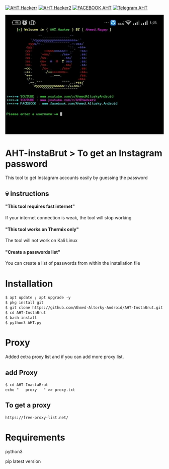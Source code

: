 [![AHT Hackerr](https://img.shields.io/badge/AHT-Hacker-red.svg)](https://www.youtube.com/c/AhmedAltorkyAndroid)     [![AHT Hacker2](https://img.shields.io/badge/AHT-Hacker2-green.svg)](https://www.youtube.com/c/AHTHacker2)       [![FACEBOOK AHT](https://img.shields.io/badge/FACEBOOK-AHT-yellow.svg)](https://www.facebook.com/c/Ahmed.Altorky.Android)   [![Telegram AHT](https://img.shields.io/badge/Telegram-AHT-purple.svg)](https://t.me/AHT_Hacker)


<p align="center"><img src="https://github.com/Ahmed-Altorky-Android/AHT-InstaBrut/blob/master/FB_IMG_15826627876770041.jpg" /></p>

# AHT-instaBrut > To get an Instagram password
This tool to get Instagram accounts easily by guessing the password

## :skull: instructions

#### "This tool requires fast internet"
If your internet connection is weak, the tool will stop working

#### "This tool works on Thermix only"
The tool will not work on Kali Linux

#### "Create a passwords list"
You can create a list of passwords from within the installation file

# Installation
```
$ apt update ; apt upgrade -y
$ pkg install git
$ git clone https://github.com/Ahmed-Altorky-Android/AHT-InstaBrut.git
$ cd AHT-InstaBrut
$ bash install
$ python3 AHT.py
```

# Proxy
Added extra proxy list and if you can add more proxy list.
## add Proxy
```
$ cd AHT-InastaBrut
echo "   proxy   " >> proxy.txt
```

## To get a proxy
```
https://free-proxy-list.net/
```
# Requirements 
python3

pip latest version






